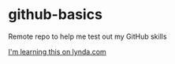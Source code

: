 # github-basics
Remote repo to help me test out my GitHub skills

[I'm learning this on lynda.com](http://lynda.com)
